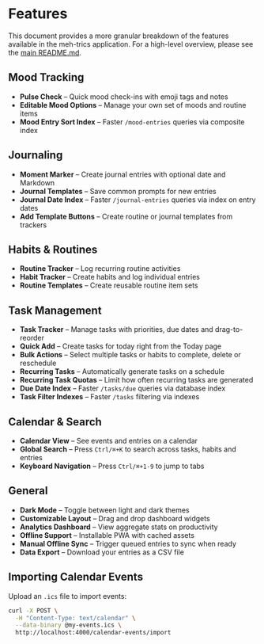 # Features

This document provides a more granular breakdown of the features available in the meh-trics application. For a high-level overview, please see the [main README.md](../README.md#features).

## Mood Tracking
- **Pulse Check** – Quick mood check-ins with emoji tags and notes
- **Editable Mood Options** – Manage your own set of moods and routine items
- **Mood Entry Sort Index** – Faster `/mood-entries` queries via composite index

## Journaling
- **Moment Marker** – Create journal entries with optional date and Markdown
- **Journal Templates** – Save common prompts for new entries
- **Journal Date Index** – Faster `/journal-entries` queries via index on entry dates
- **Add Template Buttons** – Create routine or journal templates from trackers

## Habits & Routines
- **Routine Tracker** – Log recurring routine activities
- **Habit Tracker** – Create habits and log individual entries
- **Routine Templates** – Create reusable routine item sets

## Task Management
- **Task Tracker** – Manage tasks with priorities, due dates and drag-to-reorder
- **Quick Add** – Create tasks for today right from the Today page
- **Bulk Actions** – Select multiple tasks or habits to complete, delete or reschedule
- **Recurring Tasks** – Automatically generate tasks on a schedule
- **Recurring Task Quotas** – Limit how often recurring tasks are generated
- **Due Date Index** – Faster `/tasks/due` queries via database index
- **Task Filter Indexes** – Faster `/tasks` filtering via indexes

## Calendar & Search
- **Calendar View** – See events and entries on a calendar
- **Global Search** – Press `Ctrl/⌘+K` to search across tasks, habits and entries
- **Keyboard Navigation** – Press `Ctrl/⌘+1-9` to jump to tabs

## General
- **Dark Mode** – Toggle between light and dark themes
- **Customizable Layout** – Drag and drop dashboard widgets
- **Analytics Dashboard** – View aggregate stats on productivity
- **Offline Support** – Installable PWA with cached assets
- **Manual Offline Sync** – Trigger queued entries to sync when ready
- **Data Export** – Download your entries as a CSV file

## Importing Calendar Events

Upload an `.ics` file to import events:

```bash
curl -X POST \
  -H "Content-Type: text/calendar" \
  --data-binary @my-events.ics \
  http://localhost:4000/calendar-events/import
```
